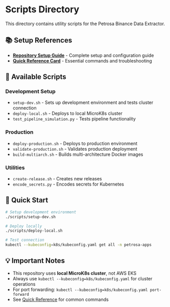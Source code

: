 # Scripts Directory

This directory contains utility scripts for the Petrosa Binance Data Extractor.

## 📚 Setup References
- **[Repository Setup Guide](../docs/REPOSITORY_SETUP_GUIDE.md)** - Complete setup and configuration guide
- **[Quick Reference Card](../docs/QUICK_REFERENCE.md)** - Essential commands and troubleshooting

## 🔧 Available Scripts

### Development Setup
- `setup-dev.sh` - Sets up development environment and tests cluster connection
- `deploy-local.sh` - Deploys to local MicroK8s cluster
- `test_pipeline_simulation.py` - Tests pipeline functionality

### Production
- `deploy-production.sh` - Deploys to production environment
- `validate-production.sh` - Validates production deployment
- `build-multiarch.sh` - Builds multi-architecture Docker images

### Utilities
- `create-release.sh` - Creates new releases
- `encode_secrets.py` - Encodes secrets for Kubernetes

## 🚀 Quick Start

```bash
# Setup development environment
./scripts/setup-dev.sh

# Deploy locally
./scripts/deploy-local.sh

# Test connection
kubectl --kubeconfig=k8s/kubeconfig.yaml get all -n petrosa-apps
```

## 💡 Important Notes

- This repository uses **local MicroK8s cluster**, not AWS EKS
- Always use `kubectl --kubeconfig=k8s/kubeconfig.yaml` for cluster operations
- For port forwarding: `kubectl --kubeconfig=k8s/kubeconfig.yaml port-forward`
- See [Quick Reference](../docs/QUICK_REFERENCE.md) for common commands
